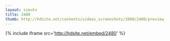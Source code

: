 ```yaml
---
layout: sieutv
title: 2480
thumb: http://hdsite.net/contents/videos_screenshots/2000/2480/preview_360p.mp4.jpg
---
```

{% include iframe src='http://hdsite.net/embed/2480' %}
 
